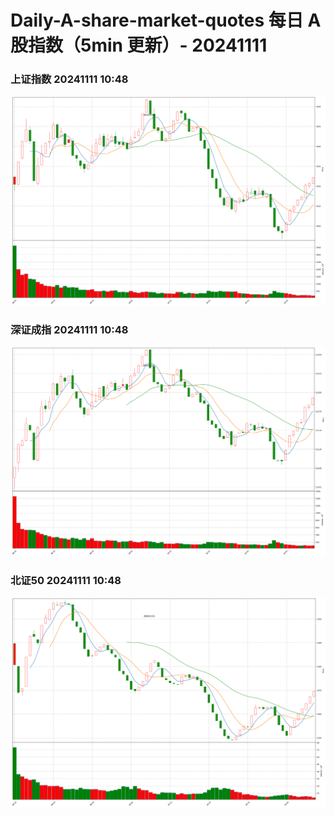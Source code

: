 
# Daily-A-share-market-quotes 每日 A 股指数（5min 更新）- 20241111

### 上证指数 20241111 10:48
![](./fig/2024/11/20241111-sh000001.png)

### 深证成指 20241111 10:48
![](./fig/2024/11/20241111-sz399001.png)

### 北证50 20241111 10:48
![](./fig/2024/11/20241111-bj899050.png)
